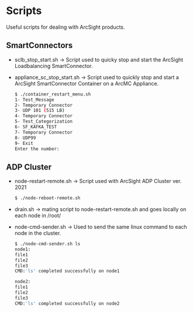 # Scripts
Useful scripts for dealing with ArcSight products.
## SmartConnectors
* sclb_stop_start.sh -> Script used to quicky stop and start the ArcSight Loadbalancing SmartConnector.
* appliance_sc_stop_start.sh -> Script used to quickly stop and start a ArcSight SmartConnector Container on a ArcMC Appliance.

    ```bash
    $ ./container_restart_menu.sh 
    1- Test_Message
    2- Temporary Connector
    3- UDP 101 (515 LB)
    4- Temporary Connector
    5- Test_Categorization
    6- SF_KAFKA_TEST
    7- Temporary Connector
    8- UDP99
    9- Exit
    Enter the number: 
    ```


## ADP Cluster
* node-restart-remote.sh -> Script used with ArcSight ADP Cluster ver. 2021

    ```bash
    $ ./node-reboot-remote.sh
    ```
    
* drain.sh -> mating script to node-restart-remote.sh and goes locally on each node in /root/
* node-cmd-sender.sh -> Used to send the same linux command to each node in the cluster.
    ```bash
    $ ./node-cmd-sender.sh ls
    node1:
    file1
    file2
    file3
    CMD:'ls' completed successfully on node1

    node2:
    file1
    file2
    file3
    CMD:'ls' completed successfully on node2
    ```
